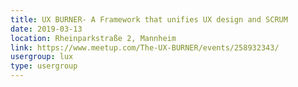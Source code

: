```yaml
---
title: UX BURNER- A Framework that unifies UX design and SCRUM
date: 2019-03-13
location: Rheinparkstraße 2, Mannheim
link: https://www.meetup.com/The-UX-BURNER/events/258932343/
usergroup: lux
type: usergroup
---
```

